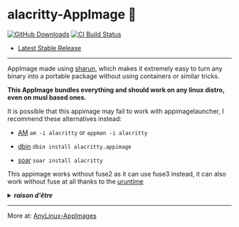 # alacritty-AppImage 🐧

[![GitHub Downloads](https://img.shields.io/github/downloads/pkgforge-dev/alacritty-AppImage/total?logo=github&label=GitHub%20Downloads)](https://github.com/pkgforge-dev/alacritty-AppImage/releases/latest)
[![CI Build Status](https://github.com//pkgforge-dev/alacritty-AppImage/actions/workflows/blank.yml/badge.svg)](https://github.com/pkgforge-dev/alacritty-AppImage/releases/latest)

* [Latest Stable Release](https://github.com/pkgforge-dev/alacritty-AppImage/releases/latest)

---

AppImage made using [sharun](https://github.com/VHSgunzo/sharun), which makes it extremely easy to turn any binary into a portable package without using containers or similar tricks.

**This AppImage bundles everything and should work on any linux distro, even on musl based ones.**

It is possible that this appimage may fail to work with appimagelauncher, I recommend these alternatives instead: 

* [AM](https://github.com/ivan-hc/AM) `am -i alacritty` or `appman -i alacritty`

* [dbin](https://github.com/xplshn/dbin) `dbin install alacritty.appimage`

* [soar](https://github.com/pkgforge/soar) `soar install alacritty`

This appimage works without fuse2 as it can use fuse3 instead, it can also work without fuse at all thanks to the [uruntime](https://github.com/VHSgunzo/uruntime)

<details>
  <summary><b><i>raison d'être</i></b></summary>
    <img src="https://github.com/user-attachments/assets/d40067a6-37d2-4784-927c-2c7f7cc6104b" alt="Inspiration Image">
  </a>
</details>

---

More at: [AnyLinux-AppImages](https://pkgforge-dev.github.io/Anylinux-AppImages/) 

